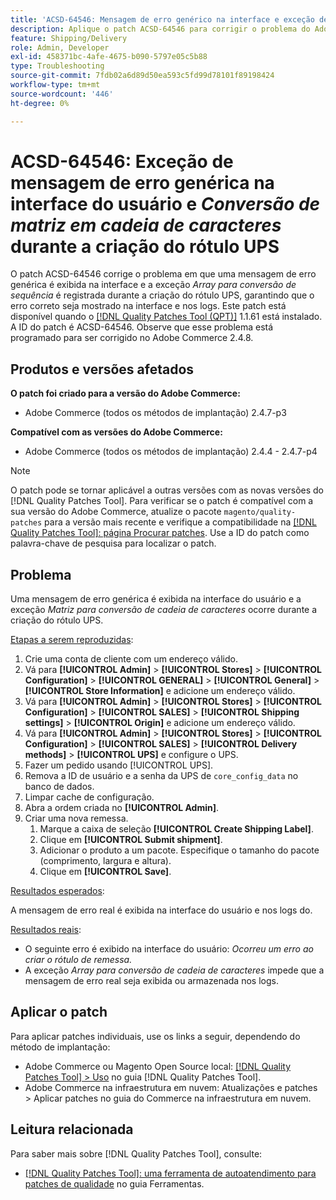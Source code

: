 ```yaml
---
title: 'ACSD-64546: Mensagem de erro genérico na interface e exceção de conversão de matriz em cadeia de caracteres durante a criação do rótulo UPS'
description: Aplique o patch ACSD-64546 para corrigir o problema do Adobe Commerce em que uma mensagem de erro genérica é exibida na interface do usuário e a exceção de conversão de matriz em string é registrada durante a criação do rótulo UPS. O patch garante que o erro correto seja mostrado na interface e nos logs.
feature: Shipping/Delivery
role: Admin, Developer
exl-id: 458371bc-4afe-4675-b090-5797e05c5b88
type: Troubleshooting
source-git-commit: 7fdb02a6d89d50ea593c5fd99d78101f89198424
workflow-type: tm+mt
source-wordcount: '446'
ht-degree: 0%

---
```


# ACSD-64546: Exceção de mensagem de erro genérica na interface do usuário e *Conversão de matriz em cadeia de caracteres* durante a criação do rótulo UPS

O patch ACSD-64546 corrige o problema em que uma mensagem de erro genérica é exibida na interface e a exceção *Array para conversão de sequência* é registrada durante a criação do rótulo UPS, garantindo que o erro correto seja mostrado na interface e nos logs. Este patch está disponível quando o [[!DNL Quality Patches Tool (QPT)]](/help/tools/quality-patches-tool/quality-patches-tool-to-self-serve-quality-patches.md) 1.1.61 está instalado. A ID do patch é ACSD-64546. Observe que esse problema está programado para ser corrigido no Adobe Commerce 2.4.8.

## Produtos e versões afetados

**O patch foi criado para a versão do Adobe Commerce:**
* Adobe Commerce (todos os métodos de implantação) 2.4.7-p3

**Compatível com as versões do Adobe Commerce:**
* Adobe Commerce (todos os métodos de implantação) 2.4.4 - 2.4.7-p4

>[!NOTE]
>
>O patch pode se tornar aplicável a outras versões com as novas versões do [!DNL Quality Patches Tool]. Para verificar se o patch é compatível com a sua versão do Adobe Commerce, atualize o pacote `magento/quality-patches` para a versão mais recente e verifique a compatibilidade na [[!DNL Quality Patches Tool]: página Procurar patches](https://experienceleague.adobe.com/tools/commerce-quality-patches/index.html?lang=pt-BR). Use a ID do patch como palavra-chave de pesquisa para localizar o patch.

## Problema

Uma mensagem de erro genérica é exibida na interface do usuário e a exceção *Matriz para conversão de cadeia de caracteres* ocorre durante a criação do rótulo UPS.

<u>Etapas a serem reproduzidas</u>:

1. Crie uma conta de cliente com um endereço válido.
1. Vá para **[!UICONTROL Admin]** > **[!UICONTROL Stores]** > **[!UICONTROL Configuration]** > **[!UICONTROL GENERAL]** > **[!UICONTROL General]** > **[!UICONTROL Store Information]** e adicione um endereço válido.
1. Vá para **[!UICONTROL Admin]** > **[!UICONTROL Stores]** > **[!UICONTROL Configuration]** > **[!UICONTROL SALES]** > **[!UICONTROL Shipping settings]** > **[!UICONTROL Origin]** e adicione um endereço válido.
1. Vá para **[!UICONTROL Admin]** > **[!UICONTROL Stores]** > **[!UICONTROL Configuration]** > **[!UICONTROL SALES]** > **[!UICONTROL Delivery methods]** > **[!UICONTROL UPS]** e configure o UPS.
1. Fazer um pedido usando [!UICONTROL UPS].
1. Remova a ID de usuário e a senha da UPS de `core_config_data` no banco de dados.
1. Limpar cache de configuração.
1. Abra a ordem criada no **[!UICONTROL Admin]**.
1. Criar uma nova remessa.
   1. Marque a caixa de seleção **[!UICONTROL Create Shipping Label]**.
   1. Clique em **[!UICONTROL Submit shipment]**.
   1. Adicionar o produto a um pacote. Especifique o tamanho do pacote (comprimento, largura e altura).
   1. Clique em **[!UICONTROL Save]**.

<u>Resultados esperados</u>:

A mensagem de erro real é exibida na interface do usuário e nos logs do.

<u>Resultados reais</u>:

* O seguinte erro é exibido na interface do usuário:
  *Ocorreu um erro ao criar o rótulo de remessa.*
* A exceção *Array para conversão de cadeia de caracteres* impede que a mensagem de erro real seja exibida ou armazenada nos logs.

## Aplicar o patch

Para aplicar patches individuais, use os links a seguir, dependendo do método de implantação:
* Adobe Commerce ou Magento Open Source local: [[!DNL Quality Patches Tool] > Uso](/help/tools/quality-patches-tool/usage.md) no guia [!DNL Quality Patches Tool].
* Adobe Commerce na infraestrutura em nuvem: Atualizações e patches > Aplicar patches no guia do Commerce na infraestrutura em nuvem.

## Leitura relacionada

Para saber mais sobre [!DNL Quality Patches Tool], consulte:
* [[!DNL Quality Patches Tool]: uma ferramenta de autoatendimento para patches de qualidade](/help/tools/quality-patches-tool/quality-patches-tool-to-self-serve-quality-patches.md) no guia Ferramentas.
